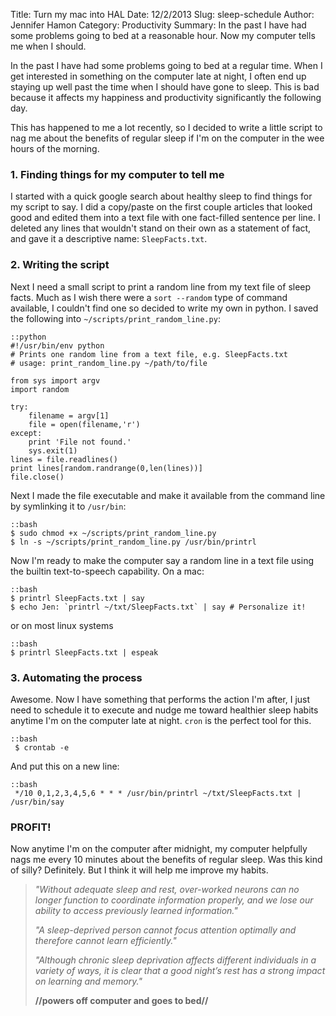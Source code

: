 Title: Turn my mac into HAL 
Date: 12/2/2013 
Slug: sleep-schedule
Author: Jennifer Hamon 
Category: Productivity
Summary: In the past I have had some problems going to bed at a reasonable hour.  Now my computer tells me when I should.

In the past I have had some problems going to bed at a regular time.  When I get interested in something on the computer late at night, I often end up staying up well past the time when I should have gone to sleep.  This is bad because it affects my happiness and productivity significantly the following day.

This has happened to me a lot recently, so I decided to write a little script to nag me about the benefits of regular sleep if I'm on the computer in the wee hours of the morning.

### 1. Finding things for my computer to tell me

I started with a quick google search about healthy sleep to find things for my script to say.  I did a copy/paste on the first couple articles that looked good and edited them into a text file with one fact-filled sentence per line.  I deleted any lines that wouldn't stand on their own as a statement of fact, and gave it a descriptive name: `SleepFacts.txt`.

### 2. Writing the script

Next I need a small script to print a random line from my text file of sleep facts.  Much as I wish there were a `sort --random` type of command available, I couldn't find one so decided to write my own in python.  I saved the following into `~/scripts/print_random_line.py`:

	::python
	#!/usr/bin/env python
	# Prints one random line from a text file, e.g. SleepFacts.txt
	# usage: print_random_line.py ~/path/to/file

	from sys import argv
	import random

	try:
		filename = argv[1]
		file = open(filename,'r')
	except:
		print 'File not found.'
		sys.exit(1)
	lines = file.readlines()
	print lines[random.randrange(0,len(lines))]
	file.close()

Next I made the file executable and make it available from the command line by symlinking it to `/usr/bin`:

	::bash
	$ sudo chmod +x ~/scripts/print_random_line.py
	$ ln -s ~/scripts/print_random_line.py /usr/bin/printrl

Now I'm ready to make the computer say a random line in a text file using the builtin text-to-speech capability.  On a mac:
	
	::bash
	$ printrl SleepFacts.txt | say
	$ echo Jen: `printrl ~/txt/SleepFacts.txt` | say # Personalize it!

or on most linux systems

	::bash
	$ printrl SleepFacts.txt | espeak


### 3. Automating the process

Awesome.  Now I have something that performs the action I'm after, I just need to schedule it to execute and nudge me toward healthier sleep habits anytime I'm on the computer late at night.  `cron` is the perfect tool for this.

	::bash
     $ crontab -e 

And put this on a new line:

	::bash
     */10 0,1,2,3,4,5,6 * * * /usr/bin/printrl ~/txt/SleepFacts.txt | /usr/bin/say


### PROFIT! 

Now anytime I'm on the computer after midnight, my computer helpfully nags me every 10 minutes about the benefits of regular sleep.  Was this kind of silly?  Definitely.  But I think it will help me improve my habits.

> *"Without adequate sleep and rest, over-worked neurons can no longer function to coordinate information properly, and we lose our ability to access previously learned information."*
>
> *"A sleep-deprived person cannot focus attention optimally and therefore cannot learn efficiently."*
>
> *"Although chronic sleep deprivation affects different individuals in a variety of ways, it is clear that a good night’s rest has a strong impact on learning and memory."*
>
> **//powers off computer and goes to bed//**